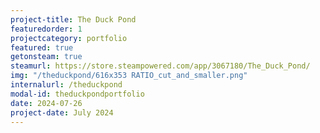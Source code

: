 ```yaml
---
project-title: The Duck Pond
featuredorder: 1
projectcategory: portfolio
featured: true
getonsteam: true
steamurl: https://store.steampowered.com/app/3067180/The_Duck_Pond/
img: "/theduckpond/616x353 RATIO_cut_and_smaller.png"
internalurl: /theduckpond
modal-id: theduckpondportfolio
date: 2024-07-26
project-date: July 2024
---
```


